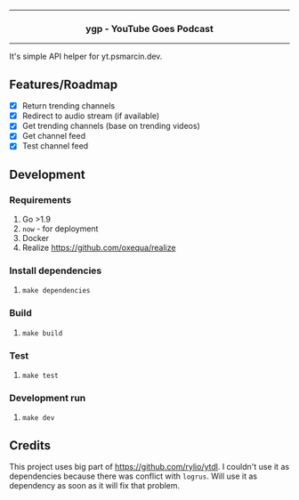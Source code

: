 <hr>
<h3 align="center">ygp - YouTube Goes Podcast</h3>
<hr>

It's simple API helper for yt.psmarcin.dev.

## Features/Roadmap
* [x] Return trending channels
* [x] Redirect to audio stream (if available)
* [x] Get trending channels (base on trending videos)
* [x] Get channel feed
* [x] Test channel feed

## Development

### Requirements
1. Go >1.9
1. `now` - for deployment
1. Docker
1. Realize https://github.com/oxequa/realize

### Install dependencies
1. `make dependencies`

### Build
1. `make build`

### Test
1. `make test`

### Development run
1. `make dev`

## Credits
This project uses big part of https://github.com/rylio/ytdl. I couldn't use it as dependencies because there was conflict with `logrus`. Will use it as dependency as soon as it will fix that problem.
